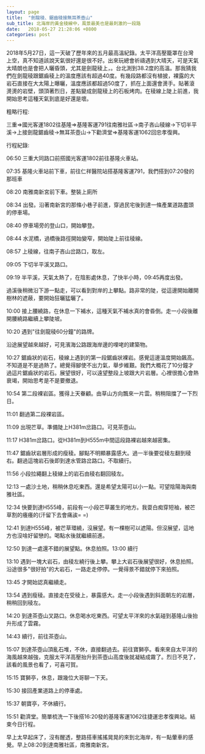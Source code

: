 ```yaml
---
layout: page
title:  "劍龍稜、鋸齒稜接無耳茶壺山"
sub_title: 北海岸的黃金稜線中，風景最美也是最刺激的一段路
date:   2018-05-27 21:28:06 +0800
categories: post
---
```




2018年5月27日，這一天破了歷年來的五月最高溫紀錄。太平洋高壓籠罩在台灣上空，真不知道該說天氣很好還是很不好。出來玩總會祈禱遇到大晴天，可是天氣太晴朗也是會把人曬昏頭，尤其是劍龍稜上，。台北測到38.2度的高溫。那我猜我們在劍龍稜跟鋸齒稜上的溫度應該有超過40度。有幾段路都沒有植披，裸露的大岩石直接在大太陽上曝曬，溫度應該都超過50度了，抓在上面還會燙手。貼著滾燙燙的岩壁，頭頂著烈日，差點變成劍龍稜上的石板烤肉。在稜線上陡上前進，我開始思考這種天氣到底是好還是壞。


粗略行程:

三重=>國光客運1802往基隆=>基隆客運791往南雅社區->南子吝山稜線->下切半平溪->上接劍龍鋸齒稜->無耳茶壺山->下勸濟堂=>基隆客運1062回忠孝復興。


行程紀錄:

06:50 三重大同路口前搭國光客運1802前往基隆火車站。

07:35 基隆火車站前下車，前往仁祥醫院站搭基隆客運791，我們搭到07:20發的那班車

08:20 南雅南新宮前下車。整裝上廁所

08:34 出發。沿著南新宮的那條小巷子前進，穿過民宅後到達一條產業道路盡頭的停車場。

08:40 停車場旁的登山口，開始攀登。

08:44 水泥橋，過橋後路徑開始變窄，開始陡上前往稜線。

08:57 上稜線，往南子吝山岔路口，取左。

09:05 下切半平溪叉路口。

09:19 半平溪，天氣太熱了，在陰影處休息，了快半小時，09:45再度出發。

過溪後稍微沿下游一點走，可以看到對岸的上攀點。路非常的陡，從這邊開始離開樹林的遮蔽，要開始狂曬猛曬了。

10:00 接上腰繞路，在休息一下補水，這種天氣不補水真的會昏倒。走一小段後離開腰繞路繼續上攀陡坡。

10:20 遇到"往劍龍稜60分鐘"的路牌。

沿途展望越來越好，可見濱海公路跟海岸邊的哩咾的建築物。

10:27 鋸齒狀的岩石，稜線上遇到的第一段鋸齒狀裸岩。感覺這邊溫度開始飆高。不知道是不是過熱了。總覺得腳使不出力氣，舉步維艱。我們大概花了10分鐘才過這片鋸齒狀的岩石。展望很好，可以遠望整段上坡跟大片岩層。心裡很擔心會熱衰竭，開始思考是不是要撤退。

10:54 第二段裸岩區。獲得上天眷顧。由草山方向飄來一片雲。稍稍阻擋了一下烈日。

11:01 翻過第二段裸岩區。

11:09 出現芒草。準備陡上H381m岔路口。可見茶壺山。

11:17 H381m岔路口。從H381m到H555m中間這段路裸岩越來越密集。

11:47 鋸齒狀岩層形成的瘦稜。腳點不明顯暴露感大。過一半後要從稜左翻到稜右。翻過這塊岩石後即到達水管路岔路口。不取續行。

11:56 小段拉繩翻上稜線上的岩石由稜右翻回稜左。

12:13 一處沙土地，稍稍休息吃東西。還是希望太陽可以小一點。可望陰陽海與南雅社區。

12:34 快要到達H555峰，前段有一小段芒草叢生的地方。我耍白痴穿短袖，被芒草割的癢癢的(汗留下去會痛誒= =)

12:41 到達H555峰，被芒草環繞，沒展望。有一棵樹可以遮陽。但沒展望，這地方也沒啥好留戀的。喝點水後就繼續前進。

12:50 到達一處還不錯的展望點。休息拍照。13:00 續行

13:10 遇到一塊大岩石，由稜左繞行後上攀。攀上大岩石後展望很好，休息拍照。沿途很多"很好拍"的大岩石，一路走走停停。一覺得景不錯就停下來拍照。

13:45 才開始認真繼續走。

13:54 遇到瘦稜。直接走在受稜上，暴露感大。走一小段後遇到斜面朝左的岩層，稍稍回到稜左。

14:20 到達茶壺山叉路口。休息喝水吃東西。可望太平洋來的水氣碰到基隆山後抬升形成了雲霧。

14:43 續行，前往茶壺山。

15:07 到達茶壺山頂亂石堆，不休，直接翻過去。前往寶獅亭。看來來自太平洋的海風越來越強，克服太平洋高壓抬升到茶壺山高度後就凝結成霧了。烈日不見了，該看的風景也看了，可喜可賀。

15:15 寶獅亭，休息，跟幾位大哥聊一下天。

15:30 接回產業道路上的停車處。

15:37 朝寶亭，不休續行。

15:51 勸濟堂。簡單梳洗一下後搭16:20發的基隆客運1062往捷運忠孝復興站。結束今日行程。


早上太早起床了，沒有醒透，整路搭車搖搖晃晃的來到北海岸，有一點暈車的感覺。早上08:20到達南雅社區，南雅南新宮。

<figure class="align-center">
  <img src="https://2.bp.blogspot.com/-7hNJA0n6Ggs/WwuoY_VcgLI/AAAAAAAA2hM/daO1VKO4HKcxFj4fuVm3K6WWuEV_NIHpQCKgBGAs/s1600/_MG_7135.JPG" alt="">
  <figcaption> </figcaption>
</figure> 

<figure style="width: 450px" class="align-left">
  <img src="https://3.bp.blogspot.com/-KNHcykel83c/WwuoMNowpYI/AAAAAAAA2hE/FvSkCr4fRp4xkD0oESzo56acHYuVqqDcgCKgBGAs/s1600/_MG_7124.JPG" alt="">
  <figcaption> </figcaption>
</figure> 

<figure style="width: 450px" class="align-right">
  <img src="https://3.bp.blogspot.com/-Mvk4JFZIR38/WwuoUgzUhfI/AAAAAAAA2hI/wBDQwiGIRrgAYnjQHyIShs9i2cVfRk3mgCKgBGAs/s1600/_MG_7126.JPG" alt="">
  <figcaption> </figcaption>
</figure> 





